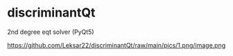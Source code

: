 # discriminantQt
2nd degree eqt solver (PyQt5)


https://github.com/Leksar22/discriminantQt/raw/main/pics/1.png/image.png
